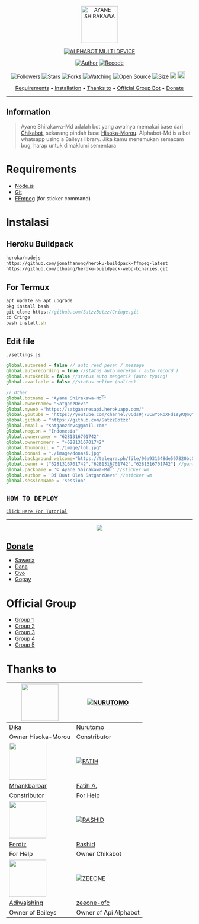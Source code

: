 <p align="center">
<img src="https://github.com/SatzzBotzz/Cringe/blob/v7.1/image/lol_1.jpg" alt="AYANE SHIRAKAWA" width="100"/>


</p>
<p align="center">
<a href="#"><img title="ALPHABOT MULTI DEVICE" src="https://img.shields.io/badge/AYANE SHIRAKAWA MULTI DEVICE-green?colorA=%23ff0000&colorB=%23017e40&style=for-the-badge"></a>
</p>
<p align="center">
<a href="https://github.com/DikaArdnt"><img title="Author" src="https://img.shields.io/badge/Author-Dika-red.svg?style=for-the-badge&logo=github"></a>
<a href="https://github.com/SatzzBotzz/Cringe"><img title="Recode" src="https://img.shields.io/badge/Recode-ZeeoneOfc-red.svg?style=for-the-badge&logo=github"></a>
</p>
<p align="center">
<a href="https://github.com/SatzzBotzz/followers"><img title="Followers" src="https://img.shields.io/github/followers/zeeone-ofc?color=red&style=flat-square"></a>
<a href="https://github.com/SatzzBotzz/Cringe/stargazers/"><img title="Stars" src="https://img.shields.io/github/stars/SatzzBotzz/Cringe?color=blue&style=flat-square"></a>
<a href="https://github.com/SatzzBotzz/Cringe/network/members"><img title="Forks" src="https://img.shields.io/github/forks/SatzzBotzz/Cringe?color=red&style=flat-square"></a>
<a href="https://github.com/SatzzBotzz/Cringe/watchers"><img title="Watching" src="https://img.shields.io/github/watchers/SatzzBotzz/Cringe?label=Watchers&color=blue&style=flat-square"></a>
<a href="https://github.com/SatzzBotzz/Cringe"><img title="Open Source" src="https://badges.frapsoft.com/os/v2/open-source.svg?v=103"></a>
<a href="https://github.com/SatzzBotzz/Cringe/"><img title="Size" src="https://img.shields.io/github/repo-size/SatzzBotzz/Cringe?style=flat-square&color=green"></a>
<a href="https://hits.seeyoufarm.com"><img src="https://hits.seeyoufarm.com/api/count/incr/badge.svg?url=https%3A%2F%2Fgithub.com%2Fzeeone-ofc%2FAlphabot-Md&count_bg=%2379C83D&title_bg=%23555555&icon=probot.svg&icon_color=%2300FF6D&title=hits&edge_flat=false"/></a>
<a href="https://github.com/SatzzBotzz/Cringe/graphs/commit-activity"><img height="20" src="https://img.shields.io/badge/Maintained%3F-yes-green.svg"></a>&nbsp;&nbsp;
</p>

<p align="center">
  <a href="https://github.com/SatzzBotzz/Cringe#requirements">Requirements</a> •
  <a href="https://github.com/SatzzBotzz/Cringe#instalasi">Installation</a> •
  <a href="https://github.com/SatzzBotzz/Cringe#thanks-to">Thanks to</a> •
  <a href="https://github.com/SatzzBotzz/Cringe#Official-Group"> Official Group Bot</a> •
  <a href="https://github.com/SatzzBotzz/Cringe#donate">Donate</a>
</p>
</div>


---

## Information
> Ayane Shirakawa-Md adalah bot yang awalnya memakai base dari [Chikabot](https://github.com/rashidsiregar28/chikabot/blob/main/README.md), sekarang pindah base [Hisoka-Morou](https://github.com/DikaArdnt/Hisoka-Morou). Alphabot-Md is a bot whatsapp using a Baileys library.
> Jika kamu menemukan semacam bug, harap untuk dimaklumi sementara

# Requirements
* [Node.js](https://nodejs.org/en/)
* [Git](https://git-scm.com/downloads)
* [FFmpeg](https://github.com/BtbN/FFmpeg-Builds/releases/download/autobuild-2020-12-08-13-03/ffmpeg-n4.3.1-26-gca55240b8c-win64-gpl-4.3.zip) (for sticker command)

# Instalasi
## Heroku Buildpack
```bash
heroku/nodejs
https://github.com/jonathanong/heroku-buildpack-ffmpeg-latest
https://github.com/clhuang/heroku-buildpack-webp-binaries.git
```
## For Termux
```ts
apt update && apt upgrade
pkg install bash
git clone https://github.com/SatzzBotzz/Cringe.git
cd Cringe
bash install.sh
```

## Edit file
`./settings.js`
```ts
global.autoread = false // auto read pesan / message
global.autorecording = true //status auto merekam ( auto record )
global.autoketik = false //status auto mengetik (auto typing)
global.available = false //status online (online)

// Other
global.botname = "Ayane Shirakawa-Mdོ"
global.ownername= "SatganzDevs"
global.myweb ="https://satganzresapi.herokuapp.com/"
global.youtube = "https://youtube.com/channel/UCds9j7uCwYoRoXFd1syKQmQ"
global.github = "https://github.com/SatzzBotzz"
global.email = "satganzdevs@gmail.com"
global.region = "Indonesia"
global.ownernomer = "6281316701742"
global.ownernomerr = "+6281316701742"
global.thumbnail = "./image/lol.jpg"
global.donasi = "./image/donasi.jpg"
global.background_welcome="https://telegra.ph/file/90a931648de597820bc08.jpg" // maks size 30kb, agar welcome image nya tdk delay
global.owner = ["6281316701742","6281316701742","6281316701742"] //ganti agar fitur owner bisa di gunakan
global.packname = '© Ayane Shirakawa-Mdོ' //sticker wm
global.author = 'Di Buat Oleh SatganzDevs' //sticker wm
global.sessionName = 'session'
```

## ```HOW TO DEPLOY```

[`Click Here For Tutorial`](https://youtu.be/SdKHkld2NcI)<br>

----------

<p align="center">
  <a href="https://youtu.be/SdKHkld2NcI"><img src="https://a.top4top.io/p_2081imvxm1.jpg" />
</p>

## Donate
- [Saweria](https://saweria.co/SatganzDevs)
- [Dana](https://j.top4top.io/p_20532posd1.jpg)
- [Ovo](https://h.top4top.io/p_2053vk0uw1.jpg)
- [Gopay](https://i.top4top.io/p_2053em3vh1.jpg)

# Official Group
- [Group 1](https://chat.whatsapp.com/LojZCGWIuMsHvLx6Vf89BI)
- [Group 2](https://chat.whatsapp.com/E2o6zHNgIVdLK1wE0vtlq1)
- [Group 3](https://chat.whatsapp.com/E2o6zHNgIVdLK1wE0vtlq1)
- [Group 4](https://chat.whatsapp.com/KIT0oWesg3HJWOpljhaH6V)
- [Group 5](https://chat.whatsapp.com/ELa7GhU0sP4EvXcVimQYtz)

# Thanks to
<a href="https://github.com/DikaArdnt"><img src="https://github.com/DikaArdnt.png?size=100" width="100" height="100"></a> | [![NURUTOMO](https://github.com/Nurutomo.png?size=100)](https://github.com/Nurutomo) 
---|---
[Dika](https://github.com/DikaArdnt)  | [Nurutomo](https://github.com/Nurutomo)
Owner Hisoka-Morou | Constributor |
<a href="https://github.com/MhankBarBar"><img src="https://github.com/MhankBarBar.png?size=100" width="100" height="100"></a> | [![FATIH](https://github.com/fatiharridho.png?size=100)](https://github.com/fatiharridho) 
[Mhankbarbar](https://github.com/MhankBarBar)  | [Fatih A.](https://github.com/fatiharridho)
Constributor | For Help |
<a href="https://github.com/FERDIZ-afk"><img src="https://github.com/FERDIZ-afk.png?size=100" width="100" height="100"></a> | [![RASHID](http://github.com/rashidsiregar28.png?size=100)](http://github.com/rashidsiregar28) 
[Ferdiz](https://github.com/FERDIZ-afk)  | [Rashid](https://github.com/rashidsiregar28)
For Help | Owner Chikabot |
<a href="https://github.com/adiwajshing"><img src="https://github.com/adiwajshing.png?size=100" width="100" height="100"></a> | [![ZEEONE](http://github.com/zeeone-ofc.png?size=100)](http://github.com/zeeone-ofc) 
[Adiwajshing](https://github.com/adiwajshing) | [zeeone-ofc](https://zeeone-ofc.github.io)
Owner of Baileys | Owner of Api Alphabot |

